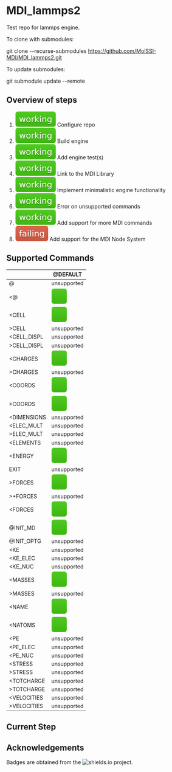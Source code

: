 # MDI_lammps2

Test repo for lammps engine.

To clone with submodules:

git clone --recurse-submodules https://github.com/MolSSI-MDI/MDI_lammps2.git

To update submodules:

git submodule update --remote

## Overview of steps

[comment]: <> (Badges are downloaded from shields.io, i.e.:)
[comment]: <> (curl https://img.shields.io/badge/-working-success --output .travis/badges/-working-success.svg)

1. ![step1](.travis/dynamic_badges/step_config.svg) Configure repo
2. ![step2](.travis/dynamic_badges/step_engine_build.svg) Build engine
3. ![step3](.travis/dynamic_badges/step_engine_test.svg) Add engine test(s)
4. ![step4](.travis/dynamic_badges/step_mdi_link.svg) Link to the MDI Library
5. ![step5](.travis/dynamic_badges/step_min_engine.svg) Implement minimalistic engine functionality
6. ![step6](.travis/dynamic_badges/step_unsupported.svg) Error on unsupported commands
7. ![step7](.travis/dynamic_badges/step_mdi_commands.svg) Add support for more MDI commands
8. ![step8](.travis/dynamic_badges/step_mdi_nodes.svg) Add support for the MDI Node System

[travis]: <> ( supported_commands )
## Supported Commands

| | @DEFAULT |
| ------------- | ------------- |
| @ | unsupported  |
| &lt;@ | ![command](.travis/badges/box-brightgreen.svg)  |
| &lt;CELL | ![command](.travis/badges/box-brightgreen.svg)  |
| &gt;CELL | unsupported  |
| &lt;CELL_DISPL | unsupported  |
| &gt;CELL_DISPL | unsupported  |
| &lt;CHARGES | ![command](.travis/badges/box-brightgreen.svg)  |
| &gt;CHARGES | unsupported  |
| &lt;COORDS | ![command](.travis/badges/box-brightgreen.svg)  |
| &gt;COORDS | ![command](.travis/badges/box-brightgreen.svg)  |
| &lt;DIMENSIONS | unsupported  |
| &lt;ELEC_MULT | unsupported  |
| &gt;ELEC_MULT | unsupported  |
| &lt;ELEMENTS | unsupported  |
| &lt;ENERGY | ![command](.travis/badges/box-brightgreen.svg)  |
| EXIT | unsupported  |
| &gt;FORCES | ![command](.travis/badges/box-brightgreen.svg)  |
| &gt;+FORCES | unsupported  |
| &lt;FORCES | ![command](.travis/badges/box-brightgreen.svg)  |
| @INIT_MD | ![command](.travis/badges/box-brightgreen.svg)  |
| @INIT_OPTG | unsupported  |
| &lt;KE | unsupported  |
| &lt;KE_ELEC | unsupported  |
| &lt;KE_NUC | unsupported  |
| &lt;MASSES | ![command](.travis/badges/box-brightgreen.svg)  |
| &gt;MASSES | unsupported  |
| &lt;NAME | ![command](.travis/badges/box-brightgreen.svg)  |
| &lt;NATOMS | ![command](.travis/badges/box-brightgreen.svg)  |
| &lt;PE | unsupported  |
| &lt;PE_ELEC | unsupported  |
| &lt;PE_NUC | unsupported  |
| &lt;STRESS | unsupported  |
| &gt;STRESS | unsupported  |
| &lt;TOTCHARGE | unsupported  |
| &gt;TOTCHARGE | unsupported  |
| &lt;VELOCITIES | unsupported  |
| &gt;VELOCITIES | unsupported  |

## Current Step

## Acknowledgements

Badges are obtained from the ![shields.io](https://shields.io/) project.
